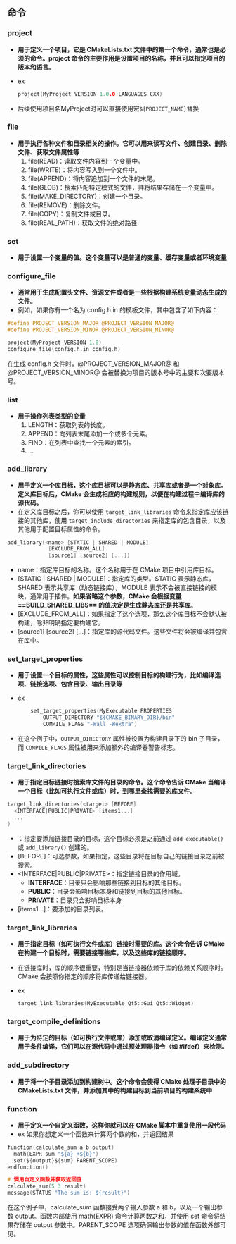 ## 命令

### project

- **用于定义一个项目，它是 CMakeLists.txt 文件中的第一个命令，通常也是必须的命令。project 命令的主要作用是设置项目的名称，并且可以指定项目的版本和语言。**
- ex

    ```c
    project(MyProject VERSION 1.0.0 LANGUAGES CXX)
    ```

- 后续使用项目名MyProject时可以直接使用宏`${PROJECT_NAME}`替换

### file

- **用于执行各种文件和目录相关的操作。它可以用来读写文件、创建目录、删除文件、获取文件属性等**
    1. file(READ)：读取文件内容到一个变量中。
    2. file(WRITE)：将内容写入到一个文件中。
    3. file(APPEND)：将内容追加到一个文件的末尾。
    4. file(GLOB)：搜索匹配特定模式的文件，并将结果存储在一个变量中。
    5. file(MAKE_DIRECTORY)：创建一个目录。
    6. file(REMOVE)：删除文件。
    7. file(COPY)：复制文件或目录。
    8. file(REAL_PATH)：获取文件的绝对路径

### set

- **用于设置一个变量的值。这个变量可以是普通的变量、缓存变量或者环境变量**

### configure_file

- **通常用于生成配置头文件、资源文件或者是一些根据构建系统变量动态生成的文件。**
- 例如，如果你有一个名为 config.h.in 的模板文件，其中包含了如下内容：

```c
#define PROJECT_VERSION_MAJOR @PROJECT_VERSION_MAJOR@
#define PROJECT_VERSION_MINOR @PROJECT_VERSION_MINOR@
```

```c
project(MyProject VERSION 1.0)
configure_file(config.h.in config.h)
```

在生成 config.h 文件时，@PROJECT_VERSION_MAJOR@ 和 @PROJECT_VERSION_MINOR@ 会被替换为项目的版本号中的主要和次要版本号。

### list

- **用于操作列表类型的变量**
    1. LENGTH：获取列表的长度。
    2. APPEND：向列表末尾添加一个或多个元素。
    3. FIND：在列表中查找一个元素的索引。
    4. ...

### add_library

- **用于定义一个库目标，这个库目标可以是静态库、共享库或者是一个对象库。定义库目标后，CMake 会生成相应的构建规则，以便在构建过程中编译库的源代码。**
- 在定义库目标之后，你可以使用 `target_link_libraries` 命令来指定库应该链接的其他库，使用 `target_include_directories` 来指定库的包含目录，以及其他用于配置目标属性的命令。

```c
add_library(<name> [STATIC | SHARED | MODULE]
             [EXCLUDE_FROM_ALL]
             [source1] [source2] [...])
```

- name：指定库目标的名称。这个名称用于在 CMake 项目中引用库目标。
- [STATIC | SHARED | MODULE]：指定库的类型。STATIC 表示静态库，SHARED 表示共享库（动态链接库），MODULE 表示不会被直接链接的模块，通常用于插件。**如果省略这个参数，CMake 会根据变量 ==BUILD_SHARED_LIBS== 的值决定是生成静态库还是共享库**。
- [EXCLUDE_FROM_ALL]：如果指定了这个选项，那么这个库目标不会默认被构建，除非明确指定要构建它。
- [source1] [source2] [...]：指定库的源代码文件。这些文件将会被编译并包含在库中。

### set_target_properties

- **用于设置一个目标的属性，这些属性可以控制目标的构建行为，比如编译选项、链接选项、包含目录、输出目录等**
- ex

    ```c
        set_target_properties(MyExecutable PROPERTIES
            OUTPUT_DIRECTORY "${CMAKE_BINARY_DIR}/bin"
            COMPILE_FLAGS "-Wall -Wextra")
    ```

- 在这个例子中，`OUTPUT_DIRECTORY` 属性被设置为构建目录下的 bin 子目录，而 `COMPILE_FLAGS` 属性被用来添加额外的编译器警告标志。

### target_link_directories

- **用于指定目标链接时搜索库文件的目录的命令。这个命令告诉 CMake 当编译一个目标（比如可执行文件或库）时，到哪里查找需要的库文件。**

```c
target_link_directories(<target> [BEFORE]
  <INTERFACE|PUBLIC|PRIVATE> [items1...]
  ...
)
```

- <target>：指定要添加链接目录的目标，这个目标必须是之前通过 `add_executable()` 或 `add_library()` 创建的。
- [BEFORE]：可选参数，如果指定，这些目录将在目标自己的链接目录之前被搜索。
- <INTERFACE|PUBLIC|PRIVATE>：指定链接目录的作用域。
  - **INTERFACE**：目录只会影响那些链接到目标的其他目标。
  - **PUBLIC**：目录会影响目标本身和链接到目标的其他目标。
  - **PRIVATE**：目录只会影响目标本身
- [items1...]：要添加的目录列表。

### target_link_libraries

- **用于指定目标（如可执行文件或库）链接时需要的库。这个命令告诉 CMake 在构建一个目标时，需要链接哪些库，以及这些库的链接顺序。**
- 在链接库时，库的顺序很重要，特别是当链接器依赖于库的依赖关系顺序时。CMake 会按照你指定的顺序将库传递给链接器。
- ex

    ```c
    target_link_libraries(MyExecutable Qt5::Gui Qt5::Widget)
    ```

### target_compile_definitions

- **用于为**特定**的目标（如可执行文件或库）添加或取消编译定义。编译定义通常用于条件编译，它们可以在源代码中通过预处理器指令（如 #ifdef）来检测。**

### add_subdirectory

- **用于将一个子目录添加到构建树中。这个命令会使得 CMake 处理子目录中的 CMakeLists.txt 文件，并添加其中的构建目标到当前项目的构建系统中**

### function

- **用于定义一个自定义函数，这样你就可以在 CMake 脚本中重复使用一段代码**
- ex 如果你想定义一个函数来计算两个数的和，并返回结果

```c
function(calculate_sum a b output)
  math(EXPR sum "${a} +${b}")
  set(${output}${sum} PARENT_SCOPE)
endfunction()

# 调用自定义函数并获取返回值
calculate_sum(5 3 result)
message(STATUS "The sum is: ${result}")

```

在这个例子中，calculate_sum 函数接受两个输入参数 a 和 b，以及一个输出参数 output。函数内部使用 math(EXPR) 命令计算两数之和，并使用 set 命令将结果存储在 output 参数中。PARENT_SCOPE 选项确保输出参数的值在函数外部可见。
